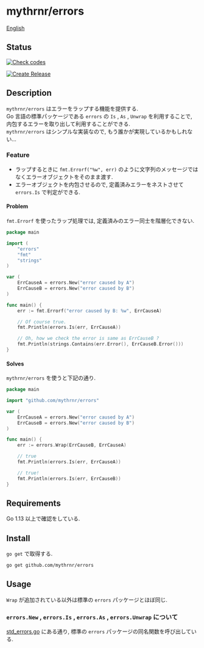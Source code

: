 # mythrnr/errors

[English](./README.md)

## Status

[![Check codes](https://github.com/mythrnr/errors/workflows/Check%20codes/badge.svg)](https://github.com/mythrnr/errors/actions?query=workflow%3A%22Check+codes%22)

[![Create Release](https://github.com/mythrnr/errors/workflows/Create%20Release/badge.svg)](https://github.com/mythrnr/errors/actions?query=workflow%3A%22Create+Release%22)

## Description

`mythrnr/errors` はエラーをラップする機能を提供する.  
Go 言語の標準パッケージである `errors` の `Is` , `As` , `Unwrap` を利用することで,
内包するエラーを取り出して利用することができる.  
`mythrnr/errors` はシンプルな実装なので, もう誰かが実現しているかもしれない...

### Feature

- ラップするときに `fmt.Errorf("%w", err)` のように文字列のメッセージではなくエラーオブジェクトをそのまま渡す.
- エラーオブジェクトを内包させるので, 定義済みエラーをネストさせて `errors.Is` で判定ができる.

#### Problem

`fmt.Errorf` を使ったラップ処理では, 定義済みのエラー同士を階層化できない.

```go
package main

import (
    "errors"
    "fmt"
    "strings"
)

var (
    ErrCauseA = errors.New("error caused by A")
    ErrCauseB = errors.New("error caused by B")
)

func main() {
    err := fmt.Errorf("error caused by B: %w", ErrCauseA)

    // Of course true.
    fmt.Println(errors.Is(err, ErrCauseA))

    // Oh, how we check the error is same as ErrCauseB ?
    fmt.Println(strings.Contains(err.Error(), ErrCauseB.Error()))
}
```

#### Solves

`mythrnr/errors` を使うと下記の通り.

```go
package main

import "github.com/mythrnr/errors"

var (
    ErrCauseA = errors.New("error caused by A")
    ErrCauseB = errors.New("error caused by B")
)

func main() {
    err := errors.Wrap(ErrCauseB, ErrCauseA)

    // true
    fmt.Println(errors.Is(err, ErrCauseA))

    // true!
    fmt.Println(errors.Is(err, ErrCauseB))
}
```

## Requirements

Go 1.13 以上で確認をしている.

## Install

`go get` で取得する.

```bash
go get github.com/mythrnr/errors
```

## Usage

`Wrap` が追加されている以外は標準の `errors` パッケージとほぼ同じ.

### `errors.New` , `errors.Is` , `errors.As` , `errors.Unwrap` について

[std_errors.go](https://github.com/mythrnr/errors/blob/master/std_errors.go) にある通り,
標準の `errors` パッケージの同名関数を呼び出している.
